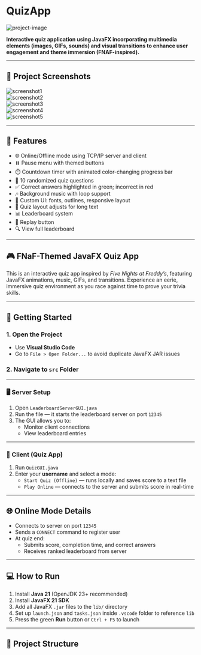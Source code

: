 # QuizApp

![project-image](https://socialify.git.ci/Goldspear21/QuizApp/image?language=1&name=1&owner=1&pattern=Plus&stargazers=1&theme=Dark)

**Interactive quiz application using JavaFX incorporating multimedia elements (images, GIFs, sounds) and visual transitions to enhance user engagement and theme immersion (FNAF-inspired).**

---

## 📸 Project Screenshots

![screenshot1](https://res.cloudinary.com/dfio7wdjh/image/upload/v1747044092/Screenshot_2025-05-12_135938_mamo2t.png)  
![screenshot2](https://res.cloudinary.com/dfio7wdjh/image/upload/v1747044092/Screenshot_2025-05-12_140006_ncil4q.png)  
![screenshot3](https://res.cloudinary.com/dfio7wdjh/image/upload/v1747044086/Screenshot_2025-05-12_140017_la0pa9.png)  
![screenshot4](https://res.cloudinary.com/dfio7wdjh/image/upload/v1747044086/Screenshot_2025-05-12_140039_hwr2vb.png)  
![screenshot5](https://res.cloudinary.com/dfio7wdjh/image/upload/v1747044085/Screenshot_2025-05-12_140051_fftdqn.png)  

---

## 🧐 Features

- 🌐 Online/Offline mode using TCP/IP server and client  
- ⏸️ Pause menu with themed buttons  
- ⏱️ Countdown timer with animated color-changing progress bar  
- 🧠 10 randomized quiz questions  
- ✅ Correct answers highlighted in green; incorrect in red  
- 🎶 Background music with loop support  
- 🎨 Custom UI: fonts, outlines, responsive layout  
- 📜 Quiz layout adjusts for long text  
- 📊 Leaderboard system  
- 🔁 Replay button  
- 🔍 View full leaderboard  

---

## 🎮 FNaF-Themed JavaFX Quiz App

This is an interactive quiz app inspired by *Five Nights at Freddy’s*, featuring JavaFX animations, music, GIFs, and transitions. Experience an eerie, immersive quiz environment as you race against time to prove your trivia skills.

---

## 🚀 Getting Started

### 1. Open the Project

- Use **Visual Studio Code**  
- Go to `File > Open Folder...` to avoid duplicate JavaFX JAR issues

### 2. Navigate to `src` Folder

---

### 🖥️ Server Setup

1. Open `LeaderboardServerGUI.java`  
2. Run the file — it starts the leaderboard server on port `12345`  
3. The GUI allows you to:
   - Monitor client connections  
   - View leaderboard entries  

---

### 🎯 Client (Quiz App)

1. Run `QuizGUI.java`  
2. Enter your **username** and select a mode:
   - `Start Quiz (Offline)` — runs locally and saves score to a text file  
   - `Play Online` — connects to the server and submits score in real-time  

---

## 🌐 Online Mode Details

- Connects to server on port `12345`  
- Sends a `CONNECT` command to register user  
- At quiz end:
  - Submits score, completion time, and correct answers  
  - Receives ranked leaderboard from server  

---

## 💻 How to Run

1. Install **Java 21** (OpenJDK 23+ recommended)  
2. Install **JavaFX 21 SDK**  
3. Add all JavaFX `.jar` files to the `lib/` directory  
4. Set up `launch.json` and `tasks.json` inside `.vscode` folder to reference `lib`  
5. Press the green **Run** button or `Ctrl + F5` to launch  

---

## 📁 Project Structure

